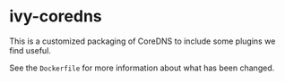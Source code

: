 # ivy-coredns

This is a customized packaging of CoreDNS to include some plugins we find useful.

See the `Dockerfile` for more information about what has been changed.
